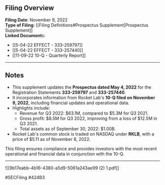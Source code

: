 ## Filing Overview

**Filing Date**: November 9, 2022  
**Type of Filing**: [[Filing Definitions#Prospectus Supplement|Prospectus Supplement]]  
**Linked Document**s: 
- [[5-04-22 EFFECT - 333-259797]]
- [[5-04-22 EFFECT - 333-257440]]
- [[11-09-22 10-Q - Quarterly Report]]

---
## Notes

- This supplement updates the **Prospectus dated May 4, 2022** for the Registration Statements **333-259797** and **333-257440**.
- It incorporates information from Rocket Lab's **10-Q filed on November 9, 2022**, including financial updates and operational data.
- Highlights include:
  - Revenue for Q3 2022: $63.1M, compared to $5.3M for Q3 2021.
  - Gross profit: $8.5M for Q3 2022, improving from a loss of $12.5M in Q3 2021.
  - Total assets as of September 30, 2022: $1.00B.
- Rocket Lab's common stock is traded on NASDAQ under **RKLB**, with a price of $5.11 as of November 8, 2022.

This filing ensures compliance and provides investors with the most recent operational and financial data in conjunction with the 10-Q.

---

![[9b17eabb-4b16-4380-a5d9-5061a243ae99 (2) 1.pdf]]

#SECFiling #424B3